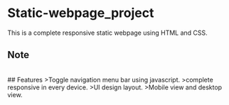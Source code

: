 # Static-webpage_project
This is a complete responsive static webpage using HTML and CSS.
<br>
## Note
<br>
## Features
>Toggle navigation menu bar using javascript.
>complete responsive in every device.
>UI design layout.
>Mobile view and desktop view.



